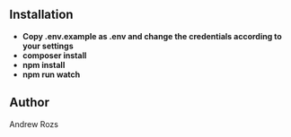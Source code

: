 ## Installation

- **Copy .env.example as .env and change the credentials according to your settings**
- **composer install**
- **npm install**
- **npm run watch**

## Author

Andrew Rozs
